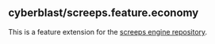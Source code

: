 
## cyberblast/screeps.feature.economy

This is a feature extension for the [screeps engine repository](https://github.com/cyberblast/screeps.engine).
